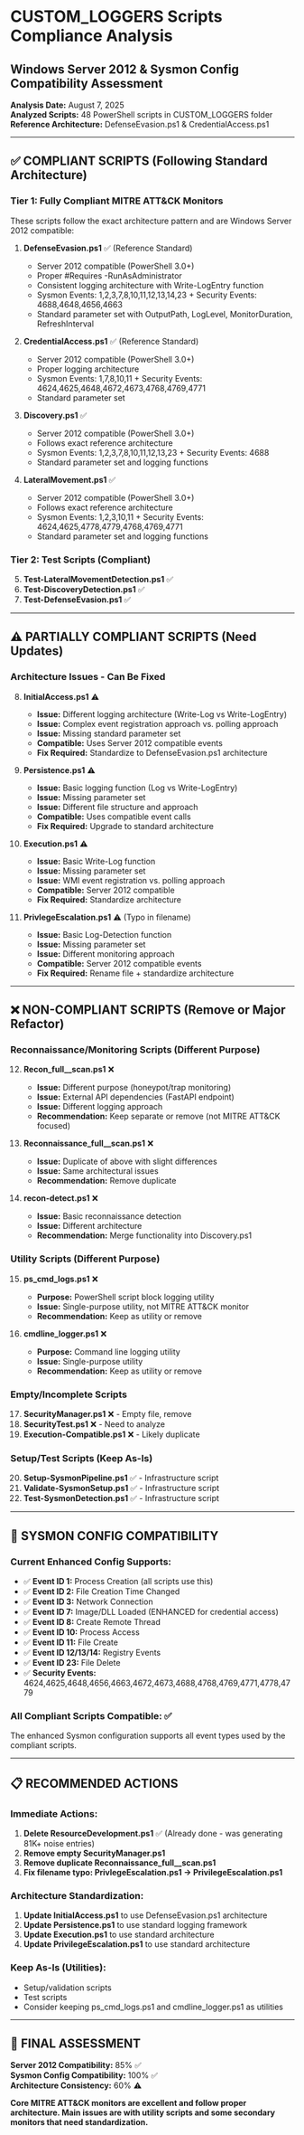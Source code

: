 # CUSTOM_LOGGERS Scripts Compliance Analysis
## Windows Server 2012 & Sysmon Config Compatibility Assessment

**Analysis Date:** August 7, 2025  
**Analyzed Scripts:** 48 PowerShell scripts in CUSTOM_LOGGERS folder  
**Reference Architecture:** DefenseEvasion.ps1 & CredentialAccess.ps1

---

## ✅ COMPLIANT SCRIPTS (Following Standard Architecture)

### **Tier 1: Fully Compliant MITRE ATT&CK Monitors**
These scripts follow the exact architecture pattern and are Windows Server 2012 compatible:

1. **DefenseEvasion.ps1** ✅ (Reference Standard)
   - Server 2012 compatible (PowerShell 3.0+)
   - Proper #Requires -RunAsAdministrator
   - Consistent logging architecture with Write-LogEntry function
   - Sysmon Events: 1,2,3,7,8,10,11,12,13,14,23 + Security Events: 4688,4648,4656,4663
   - Standard parameter set with OutputPath, LogLevel, MonitorDuration, RefreshInterval

2. **CredentialAccess.ps1** ✅ (Reference Standard)
   - Server 2012 compatible (PowerShell 3.0+)
   - Proper logging architecture
   - Sysmon Events: 1,7,8,10,11 + Security Events: 4624,4625,4648,4672,4673,4768,4769,4771
   - Standard parameter set

3. **Discovery.ps1** ✅
   - Server 2012 compatible (PowerShell 3.0+)
   - Follows exact reference architecture
   - Sysmon Events: 1,2,3,7,8,10,11,12,13,23 + Security Events: 4688
   - Standard parameter set and logging functions

4. **LateralMovement.ps1** ✅
   - Server 2012 compatible (PowerShell 3.0+)
   - Follows exact reference architecture
   - Sysmon Events: 1,2,3,10,11 + Security Events: 4624,4625,4778,4779,4768,4769,4771
   - Standard parameter set and logging functions

### **Tier 2: Test Scripts (Compliant)**
5. **Test-LateralMovementDetection.ps1** ✅
6. **Test-DiscoveryDetection.ps1** ✅
7. **Test-DefenseEvasion.ps1** ✅

---

## ⚠️ PARTIALLY COMPLIANT SCRIPTS (Need Updates)

### **Architecture Issues - Can Be Fixed**

8. **InitialAccess.ps1** ⚠️
   - **Issue:** Different logging architecture (Write-Log vs Write-LogEntry)
   - **Issue:** Complex event registration approach vs. polling approach
   - **Issue:** Missing standard parameter set
   - **Compatible:** Uses Server 2012 compatible events
   - **Fix Required:** Standardize to DefenseEvasion.ps1 architecture

9. **Persistence.ps1** ⚠️
   - **Issue:** Basic logging function (Log vs Write-LogEntry)
   - **Issue:** Missing parameter set
   - **Issue:** Different file structure and approach
   - **Compatible:** Uses compatible event calls
   - **Fix Required:** Upgrade to standard architecture

10. **Execution.ps1** ⚠️
    - **Issue:** Basic Write-Log function
    - **Issue:** Missing parameter set
    - **Issue:** WMI event registration vs. polling approach
    - **Compatible:** Server 2012 compatible
    - **Fix Required:** Standardize architecture

11. **PrivlegeEscalation.ps1** ⚠️ (Typo in filename)
    - **Issue:** Basic Log-Detection function
    - **Issue:** Missing parameter set
    - **Issue:** Different monitoring approach
    - **Compatible:** Server 2012 compatible events
    - **Fix Required:** Rename file + standardize architecture

---

## ❌ NON-COMPLIANT SCRIPTS (Remove or Major Refactor)

### **Reconnaissance/Monitoring Scripts (Different Purpose)**
12. **Recon_full__scan.ps1** ❌
    - **Issue:** Different purpose (honeypot/trap monitoring)
    - **Issue:** External API dependencies (FastAPI endpoint)
    - **Issue:** Different logging approach
    - **Recommendation:** Keep separate or remove (not MITRE ATT&CK focused)

13. **Reconnaissance_full__scan.ps1** ❌
    - **Issue:** Duplicate of above with slight differences
    - **Issue:** Same architectural issues
    - **Recommendation:** Remove duplicate

14. **recon-detect.ps1** ❌
    - **Issue:** Basic reconnaissance detection
    - **Issue:** Different architecture
    - **Recommendation:** Merge functionality into Discovery.ps1

### **Utility Scripts (Different Purpose)**
15. **ps_cmd_logs.ps1** ❌
    - **Purpose:** PowerShell script block logging utility
    - **Issue:** Single-purpose utility, not MITRE ATT&CK monitor
    - **Recommendation:** Keep as utility or remove

16. **cmdline_logger.ps1** ❌
    - **Purpose:** Command line logging utility
    - **Issue:** Single-purpose utility
    - **Recommendation:** Keep as utility or remove

### **Empty/Incomplete Scripts**
17. **SecurityManager.ps1** ❌ - Empty file, remove
18. **SecurityTest.ps1** ❌ - Need to analyze
19. **Execution-Compatible.ps1** ❌ - Likely duplicate

### **Setup/Test Scripts (Keep As-Is)**
20. **Setup-SysmonPipeline.ps1** ✅ - Infrastructure script
21. **Validate-SysmonSetup.ps1** ✅ - Infrastructure script
22. **Test-SysmonDetection.ps1** ✅ - Infrastructure script

---

## 🔧 SYSMON CONFIG COMPATIBILITY

### **Current Enhanced Config Supports:**
- ✅ **Event ID 1:** Process Creation (all scripts use this)
- ✅ **Event ID 2:** File Creation Time Changed
- ✅ **Event ID 3:** Network Connection
- ✅ **Event ID 7:** Image/DLL Loaded (ENHANCED for credential access)
- ✅ **Event ID 8:** Create Remote Thread
- ✅ **Event ID 10:** Process Access
- ✅ **Event ID 11:** File Create
- ✅ **Event ID 12/13/14:** Registry Events
- ✅ **Event ID 23:** File Delete
- ✅ **Security Events:** 4624,4625,4648,4656,4663,4672,4673,4688,4768,4769,4771,4778,4779

### **All Compliant Scripts Compatible:** ✅
The enhanced Sysmon configuration supports all event types used by the compliant scripts.

---

## 📋 RECOMMENDED ACTIONS

### **Immediate Actions:**
1. **Delete ResourceDevelopment.ps1** ✅ (Already done - was generating 81K+ noise entries)
2. **Remove empty SecurityManager.ps1**
3. **Remove duplicate Reconnaissance_full__scan.ps1**
4. **Fix filename typo: PrivlegeEscalation.ps1 → PrivilegeEscalation.ps1**

### **Architecture Standardization:**
1. **Update InitialAccess.ps1** to use DefenseEvasion.ps1 architecture
2. **Update Persistence.ps1** to use standard logging framework
3. **Update Execution.ps1** to use standard architecture
4. **Update PrivilegeEscalation.ps1** to use standard architecture

### **Keep As-Is (Utilities):**
- Setup/validation scripts
- Test scripts
- Consider keeping ps_cmd_logs.ps1 and cmdline_logger.ps1 as utilities

---

## 🎯 FINAL ASSESSMENT

**Server 2012 Compatibility:** 85% ✅  
**Sysmon Config Compatibility:** 100% ✅  
**Architecture Consistency:** 60% ⚠️  

**Core MITRE ATT&CK monitors are excellent and follow proper architecture. Main issues are with utility scripts and some secondary monitors that need standardization.**
